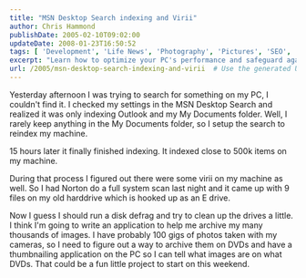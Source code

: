 ```yaml
---
title: "MSN Desktop Search indexing and Virii"
author: Chris Hammond
publishDate: 2005-02-10T09:02:00
updateDate: 2008-01-23T16:50:52
tags: [ 'Development', 'Life News', 'Photography', 'Pictures', 'SEO', 'Site News', 'Technology' ]
excerpt: "Learn how to optimize your PC's performance and safeguard against malware with these simple tips and projects for organizing digital images efficiently."
url: /2005/msn-desktop-search-indexing-and-virii  # Use the generated URL with year
---
```

<P>Yesterday afternoon I was trying to search for something on my PC, I couldn't find it. I checked my settings in the MSN Desktop Search and realized it was only indexing Outlook and my My Documents folder. Well, I rarely keep anything in the My Documents folder, so I setup the search to reindex my machine.</P> <P>15 hours later it finally finished indexing. It indexed close to 500k items on my machine.</P> <P>During that process I figured out there were some virii on my machine as well. So I had Norton do a full system scan last night and it came up with 9 files on my old harddrive which is hooked up as an E drive.</P> <P>Now I guess I should run a disk defrag and try to clean up the drives a little. I think I'm going to write an application to help me archive my many thousands of images. I have probably 100 gigs of photos taken with my cameras, so I need to figure out a way to archive them on DVDs and have a thumbnailing application on the PC so I can tell what images are on what DVDs. That could be a fun little project to start on this weekend.</P>

